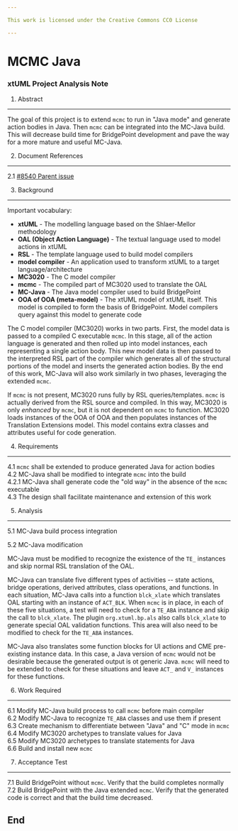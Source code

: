 ```yaml
---

This work is licensed under the Creative Commons CC0 License

---
```


# MCMC Java
### xtUML Project Analysis Note

1. Abstract
-----------
The goal of this project is to extend `mcmc` to run in "Java mode" and generate
action bodies in Java. Then `mcmc` can be integrated into the MC-Java build.
This will decrease build time for BridgePoint development and pave the way for a
more mature and useful MC-Java.

2. Document References
----------------------
<a id="2.1"></a>2.1 [#8540 Parent issue](https://support.onefact.net/issues/8540)  

3. Background
-------------
Important vocabulary:
* __xtUML__ - The modelling language based on the Shlaer-Mellor methodology  
* __OAL (Object Action Language)__ - The textual language used to model actions
  in xtUML  
* __RSL__ - The template language used to build model compilers  
* __model compiler__ - An application used to transform xtUML to a target
  language/architecture  
* __MC3020__ - The C model compiler  
* __mcmc__ - The compiled part of MC3020 used to translate the OAL  
* __MC-Java__ - The Java model compiler used to build BridgePoint  
* __OOA of OOA (meta-model)__ - The xtUML model of xtUML itself. This model is
  compiled to form the basis of BridgePoint. Model compilers query against this
  model to generate code

The C model compiler (MC3020) works in two parts. First, the model data is
passed to a compiled C executable `mcmc`. In this stage, all of the action
language is generated and then rolled up into model instances, each representing
a single action body. This new model data is then passed to the interpreted RSL
part of the compiler which generates all of the structural portions of the model
and inserts the generated action bodies. By the end of this work, MC-Java will
also work similarly in two phases, leveraging the extended `mcmc`.

If `mcmc` is not present, MC3020 runs fully by RSL queries/templates. `mcmc` is
actually derived from the RSL source and compiled. In this way, MC3020 is only
_enhanced_ by `mcmc`, but it is not dependent on `mcmc` to function. MC3020
loads instances of the OOA of OOA and then populates instances of the Translation
Extensions model. This model contains extra classes and attributes useful for
code generation. 

4. Requirements
---------------
4.1 `mcmc` shall be extended to produce generated Java for action bodies  
4.2 MC-Java shall be modified to integrate `mcmc` into the build  
4.2.1 MC-Java shall generate code the "old way" in the absence of the `mcmc`
executable  
4.3 The design shall facilitate maintenance and extension of this work  

5. Analysis
-----------

5.1 MC-Java build process integration

5.2 MC-Java modification

MC-Java must be modified to recognize the existence of the `TE_` instances and
skip normal RSL translation of the OAL.

MC-Java can translate five different types of activities -- state actions,
bridge operations, derived attributes, class operations, and functions. In each
situation, MC-Java calls into a function `blck_xlate` which translates OAL
starting with an instance of `ACT_BLK`. When `mcmc` is in place, in each of
these five situations, a test will need to check for a `TE_ABA` instance and
skip the call to `blck_xlate`. The plugin `org.xtuml.bp.als` also calls
`blck_xlate` to generate special OAL validation functions. This area will also
need to be modified to check for the `TE_ABA` instances.

MC-Java also translates some function blocks for UI actions and CME pre-existing
instance data. In this case, a Java version of `mcmc` would not be desirable
because the generated output is ot generic Java. `mcmc` will need to be extended
to check for these situations and leave `ACT_` and `V_` instances for these
functions.

6. Work Required
----------------
6.1 Modify MC-Java build process to call `mcmc` before main compiler  
6.2 Modify MC-Java to recognize `TE_ABA` classes and use them if present  
6.3 Create mechanism to differentiate between "Java" and "C" mode in `mcmc`  
6.4 Modify MC3020 archetypes to translate values for Java  
6.5 Modify MC3020 archetypes to translate statements for Java  
6.6 Build and install new `mcmc`

7. Acceptance Test
------------------
7.1 Build BridgePoint without `mcmc`. Verify that the build completes normally  
7.2 Build BridgePoint with the Java extended `mcmc`. Verify that the generated
code is correct and that the build time decreased.

End
---

